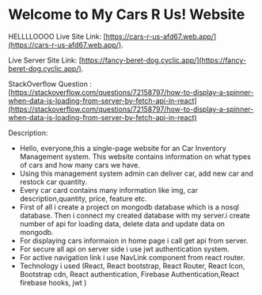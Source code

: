 # Welcome to My Cars R Us! Website
HELLLLOOOO
Live Site Link: [https://cars-r-us-afd67.web.app/](https://cars-r-us-afd67.web.app/).

Live Server Site Link: [https://fancy-beret-dog.cyclic.app/](https://fancy-beret-dog.cyclic.app/).


StackOverflow Question : [https://stackoverflow.com/questions/72158797/how-to-display-a-spinner-when-data-is-loading-from-server-by-fetch-api-in-react](https://stackoverflow.com/questions/72158797/how-to-display-a-spinner-when-data-is-loading-from-server-by-fetch-api-in-react)

Description:

- Hello, everyone,this a single-page website for an Car Inventory Management system. This website contains 
information on what types of cars and how many cars we have. 
- Using this management system admin can deliver car, add new car and restock car quantity.
- Every car card contains many information like img, car description,quantity, price, feature etc.
- First of all i create a  project on mongodb database which is a nosql database. Then i connect my created database with my server.i create number of api for loading data, delete data and update data on mongodb.
- For displaying cars informaion in home page i call get api from server.
- For secure all api on server side i use jwt authentication system.
- For active navigation link i use NavLink component from react router.
- Technology i used (React, React bootstrap, React Router, React Icon, Bootstrap cdn, React authentication, Firebase Authentication,React firebase hooks, jwt )